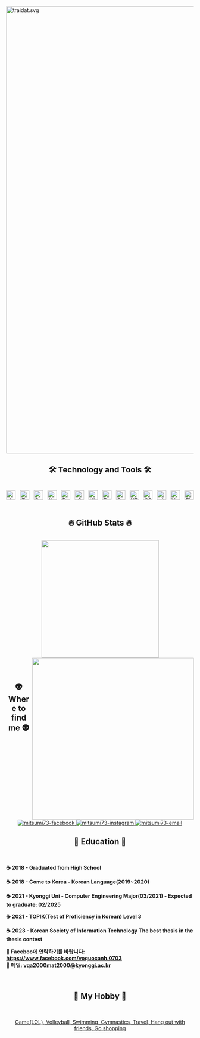 <!-- VQA_IoT Profile -->
<a href="#" target="_blank">
  <img src="traidat.svg" width="1200" alt="traidat.svg" />
</a>

<h2 align="center">🛠 Technology and Tools 🛠</h2>
<br>
  <div align="center">
<span><img src="https://img.shields.io/badge/JavaScript-282C34?logo=javascript&logoColor=F7DF1E" alt="JavaScript logo" title="JavaScript" height="25" /></span>
&nbsp;
<span><img src="https://img.shields.io/badge/TypeScript-282C34?logo=typescript&logoColor=3178C6" alt="TypeScript logo" title="TypeScript" height="25" /></span>
&nbsp;
<span><img src="https://img.shields.io/badge/ReactJS-282C34?logo=react&logoColor=61DAFB" alt="ReactJS logo" title="ReactJS" height="25" /></span>
&nbsp;
<span><img src="https://img.shields.io/badge/Notion-282C34?logo=notion&logoColor=000000" alt="Notion logo" title="Notion" height="25" /></span>
&nbsp;
<span><img src="https://img.shields.io/badge/Docker-282C34?logo=docker&logoColor=2496ED" alt="Docker logo" title="Docker" height="25" /></span>
&nbsp;
<span><img src="https://img.shields.io/badge/C Programming-282C34?logo=C&logoColor=4FC08D" alt="C logo" title="C Programming" height="25" /></span>
&nbsp;
<span><img src="https://img.shields.io/badge/Ubuntu-282C34?logo=ubuntu&logoColor=47A248" alt="Ubuntu logo" title="Ubuntu" height="25" /></span>
&nbsp;
<span><img src="https://img.shields.io/badge/Tailwind%20CSS-282C34?logo=tailwind-css&logoColor=38B2AC" alt="TailwindCSS logo" title="TailwindCSS" height="25" /></span>
&nbsp;
<span><img src="https://img.shields.io/badge/Python-282C34?logo=python&logoColor=FFE873" alt="Python logo" title="" height="25" /></span>
&nbsp;
<span><img src="https://img.shields.io/badge/HTML5-282C34?logo=html5&logoColor=E34F26" alt="HTML5 logo" title="HTML5" height="25" /></span>
&nbsp;
<span><img src="https://img.shields.io/badge/CSS3-282C34?logo=css3&logoColor=1572B6" alt="CSS3 logo" title="CSS3" height="25" /></span>
&nbsp;
<span><img src="https://img.shields.io/badge/git-282C34?logo=git&logoColor=F05032" alt="git logo" title="git" height="25" /></span>
&nbsp;
<span><img src="https://img.shields.io/badge/VS%20Code-282C34?logo=visual-studio-code&logoColor=007ACC" alt="Visual Studio Code logo" title="Visual Studio Code" height="25" /></span>
&nbsp;
<span><img src="https://img.shields.io/badge/Firebase-282C34?logo=firebase&logoColor=FFCA28" alt="Firebase logo" title="Firebase" height="25" /></span>
&nbsp;


<br>
<h2 align="center">🔥 GitHub Stats 🔥</h2>
<br>
<div align="center">
  </a>
  <a href="#" title="mitsumi73">
    <img width="315" align="center" src="https://github-readme-stats.vercel.app/api/top-langs/?username=mitsumi73&hide=c%23,powershell,Mathematica,Ruby,Objective-C,Objective-C%2b%2b,Cuda&title_color=61dafb&text_color=ffffff&icon_color=61dafb&bg_color=20232a&langs_count=8&layout=compact&border_color=61dafb&hide_border=true" />
  </a>
  <a href="#" title="mitsumi73">
    <img align="right" width="434" src="https://github-readme-stats.vercel.app/api?username=mitsumi73&show_icons=true&theme=react&border_color=61dafb&hide_border=true" />
  </a>
  <br>
  <br>
  <br>
  </div>

<h2 align="center">👽 Where to find me 👽</h2>
<br>
<div align="center">
  <a href="https://facebook.com/voquocanh.0703" target="blank">
    <img src="https://img.icons8.com/bubbles/100/000000/facebook-new.png" alt="mitsumi73-facebook" />
  </a>
  <a href="https://instagram.com/donghwan_73" target="blank">
    <img src="https://img.icons8.com/bubbles/100/000000/instagram.png" alt="mitsumi73-instagram" />
  </a>
  <a href="mailto:vqa2000mat2000@kyonggi.ac.kr" target="top">
    <img src="https://img.icons8.com/bubbles/100/000000/apple-mail.png" alt="mitsumi73-email" />
  </a>
</div>
<h2 align="center">📖 Education 📖</h2>
<br>
<div align="left">
<p><strong>☕ 2018 - Graduated from High School</strong></p>
<p><strong>☕ 2018 - Come to Korea - Korean Language(2019~2020)</strong></p>
<p><strong>☕ 2021 - Kyonggi Uni - Computer Engineering Major(03/2021) - Expected to graduate: 02/2025</strong></p>
<p><strong>☕ 2021 - TOPIK(Test of Proficiency in Korean) Level 3</strong></p>
<p><strong>☕ 2023 - Korean Society of Information Technology
The best thesis in the thesis contest</strong></p>
<p>
  <strong>🔗 Faceboo에 연락하기를 바랍니다: <a href="https://www.facebook.com/voquocanh.0703" target="_blank">https://www.facebook.com/voquocanh.0703</a></strong>
  <br>
  <strong>📧 메일: <a href="mailto:vqa2000mat2000@kyonggi.ac.kr" target="_top">vqa2000mat2000@kyonggi.ac.kr</a></strong>
</p>
<br>
<h2 align="center">📑 My Hobby 📑</h2>
<br>
<a href="#" target="_blank">
<div align="center">
  <p> Game(LOL), Volleyball, Swimming, Gymnastics, Travel, Hang out with friends, Go shopping </p>
</a>
